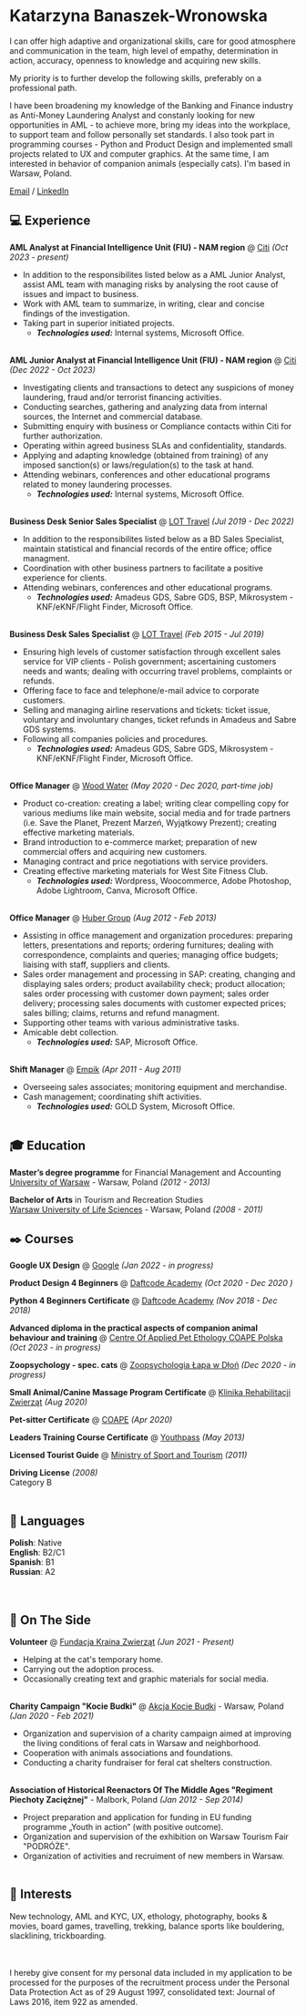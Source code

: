 # Katarzyna Banaszek-Wronowska

I can offer high adaptive and organizational skills, care for good atmosphere and communication in the team, high level of empathy, determination in action, accuracy, openness to knowledge and acquiring new skills.

My priority is to further develop the following skills, preferably on a professional path.

I have been broadening my knowledge of the Banking and Finance industry as Anti-Money Laundering Analyst and constanly looking for new opportunities in AML - to achieve more, bring my ideas into the workplace, to support team and follow personally set standards.
I also took part in programming courses - Python and Product Design and implemented small projects related to UX and computer graphics. At the same time, I am interested in behavior of companion animals (especially cats). 
I'm based in Warsaw, Poland. <br>

[Email](mailto:banaszek.kb@gmail.com) / [LinkedIn](https://www.linkedin.com/in/katarzyna-banaszek-201910141/) 


## 💻 Experience

**AML Analyst at Financial Intelligence Unit (FIU) - NAM region** 
@ [Citi](https://www.citigroup.com/global) _(Oct 2023 - present)_ <br>
- In addition to the responsibilites listed below as a AML Junior Analyst, assist AML team with managing risks by analysing the root cause of issues and impact to business.
- Work with AML team to summarize, in writing, clear and concise findings of the investigation.
- Taking part in superior initiated projects.
  - **_Technologies used:_** Internal systems, Microsoft Office.
    <br><br>

**AML Junior Analyst at Financial Intelligence Unit (FIU) - NAM region** 
@ [Citi](https://www.citigroup.com/global) _(Dec 2022 - Oct 2023)_ <br>
- Investigating clients and transactions to detect any suspicions of money laundering, fraud and/or terrorist financing activities.
- Conducting searches, gathering and analyzing data from internal sources, the Internet and commercial database.
- Submitting enquiry with business or Compliance contacts within Citi for further authorization. 
- Operating within agreed business SLAs and confidentiality, standards.
- Applying and adapting knowledge (obtained from training) of any imposed sanction(s) or laws/regulation(s) to the task at hand.
- Attending webinars, conferences and other educational programs related to money laundering processes.
  - **_Technologies used:_** Internal systems, Microsoft Office.
    <br><br>

**Business Desk Senior Sales Specialist** @ [LOT Travel](https://www.lottravel.com/dla-firm/) _(Jul 2019 - Dec 2022)_ <br>
- In addition to the responsibilites listed below as a BD Sales Specialist, maintain statistical and financial records of the entire office; office managment.
- Coordination with other business partners to facilitate a positive experience for clients.
- Attending webinars, conferences and other educational programs.
  - **_Technologies used:_** Amadeus GDS, Sabre GDS, BSP, Mikrosystem - KNF/eKNF/Flight Finder, Microsoft Office.
    <br><br>
    
**Business Desk Sales Specialist** @ [LOT Travel](https://www.lottravel.com/dla-firm/) _(Feb 2015 - Jul 2019)_ <br>
- Ensuring high levels of customer satisfaction through excellent sales service 
for VIP clients - Polish government; ascertaining customers needs and wants; dealing with occurring travel problems, complaints or refunds.
- Offering face to face and telephone/e-mail advice to corporate customers.
- Selling and managing airline reservations and tickets: ticket issue, voluntary and involuntary changes, ticket refunds in Amadeus and Sabre GDS systems.
- Following all companies policies and procedures.
  - **_Technologies used:_** Amadeus GDS, Sabre GDS, Mikrosystem - KNF/eKNF/Flight Finder, Microsoft Office.
    <br><br>
    
**Office Manager** @ [Wood Water](https://woodwater.eu/en/wood-water-2/) _(May 2020 - Dec 2020, part-time job)_ <br>
- Product co-creation: creating a label; writing clear compelling copy for various mediums like main website, social media and for trade partners (i.e. Save the Planet, Prezent Marzeń, Wyjątkowy Prezent); creating effective marketing materials.
- Brand introduction to e-commerce market; preparation of new commercial offers and acquiring new customers.
- Managing contract and price negotiations with service providers.
- Creating effective marketing materials for West Site Fitness Club.
  - **_Technologies used:_** Wordpress, Woocommerce, Adobe Photoshop, Adobe Lightroom, Canva, Microsoft Office.
<br><br>
    
**Office Manager** @ [Huber Group](https://www.hubergroup.com/pl/en/) _(Aug 2012 - Feb 2013)_ <br>
- Assisting in office management and organization procedures: preparing letters, presentations and reports; ordering furnitures; 
dealing with correspondence, complaints and queries; managing office budgets; liaising with staff, suppliers and clients.
- Sales order management and processing in SAP: creating, changing and displaying sales orders; product availability check; product allocation; sales order processing with customer down payment; sales order delivery; processing sales documents with customer expected prices; sales billing; claims, returns and refund managment.
- Supporting other teams with various administrative tasks.
- Amicable debt collection.
  - **_Technologies used:_** SAP, Microsoft Office.
<br><br>

**Shift Manager** @ [Empik](https://www.empik.com/) _(Apr 2011 - Aug 2011)_ <br>
- Overseeing sales associates; monitoring equipment and merchandise. 
- Cash management; coordinating shift activities.
  - **_Technologies used:_** GOLD System, Microsoft Office.
    <br><br>
    
## 🎓 Education

**Master’s degree programme** for Financial Management and Accounting<br>
[University of Warsaw](http://www.wz.uw.edu.pl/en) - Warsaw, Poland _(2012 - 2013)_

**Bachelor of Arts** in Tourism and Recreation Studies<br>
[Warsaw University of Life Sciences](https://www.sggw.edu.pl/en/) - Warsaw, Poland _(2008 - 2011)_

## ✒️ Courses

**Google UX Design** @ [Google](https://grow.google/certificates/ux-design/#?modal_active=none) _(Jan 2022 - in progress)_<br> 

**Product Design 4 Beginners** @ [Daftcode Academy](https://daftacademy.com/) _(Oct 2020 - Dec 2020 )_<br> 

**Python 4 Beginners Certificate** @ [Daftcode Academy](https://daftacademy.com/) _(Nov 2018 - Dec 2018)_<br> 

**Advanced diploma in the practical aspects of companion animal behaviour and training** @ [Centre Of Applied Pet Ethology COAPE Polska](https://coape.pl/behawiorysci-coape) _(Oct 2023 - in progress)_<br>

**Zoopsychology - spec. cats** @ [Zoopsychologia Łapa w Dłoń](https://www.zoopsychologialapawdlon.com/) _(Dec 2020 - in progress)_<br>

**Small Animal/Canine Massage Program Certificate** @ [Klinika Rehabilitacji Zwierząt](https://www.fizjopetmed.pl/) _(Aug 2020)_<br> 

**Pet-sitter Certificate** @ [COAPE](https://coape.pl/) _(Apr 2020)_ <br>

**Leaders Training Course Certificate** @ [Youthpass](https://www.youthpass.eu/en/) _(May 2013)_<br>

**Licensed Tourist Guide** @ [Ministry of Sport and Tourism](https://www.gov.pl/web/sport) _(2011)_<br> 

**Driving License** _(2008)_<br>
Category B
<br><br>

## 💬 Languages

**Polish**: Native <br>
**English**: B2/C1 <br>
**Spanish**: B1 <br>
**Russian**: A2 <br>
<br><br>

## 📌 On The Side

**Volunteer** @ [Fundacja Kraina Zwierząt](https://krainazwierzat.com.pl/) _(Jun 2021 - Present)_<br>
- Helping at the cat's temporary home.
- Carrying out the adoption process.
- Occasionally creating text and graphic materials for social media.
  <br><br>

**Charity Campaign "Kocie Budki"** @ [Akcja Kocie Budki](https://z-p42.www.instagram.com/akcjakociebudki/) - Warsaw, Poland _(Jan 2020 - Feb 2021)_<br>
- Organization and supervision of a charity campaign aimed at improving the living conditions of feral cats in Warsaw and neighborhood. 
- Cooperation with animals associations and foundations.
- Conducting a charity fundraiser for feral cat shelters construction.
  <br><br>
  
**Association of Historical Reenactors Of The Middle Ages "Regiment Piechoty Zaciężnej"** - Malbork, Poland _(Jan 2012 - Sep 2014)_ <br>
- Project preparation and application for funding in EU funding programme „Youth in action” (with positive outcome).
- Organization and supervision of the exhibition on Warsaw Tourism Fair "PODRÓŻE".
- Organization of activities and recruiment of new members in Warsaw. 
  <br><br>

## 🌟 Interests

New technology, AML and KYC, UX, ethology, photography, books & movies, board games, travelling, trekking, balance sports like bouldering, slacklining, trickboarding. <br>
<br><br>

I hereby give consent for my personal data included in my application to be processed for the purposes of the recruitment process under the
Personal Data Protection Act as of 29 August 1997, consolidated text: Journal of Laws 2016, item 922 as amended.

